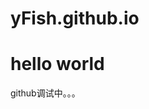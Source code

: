 # yFish.github.io
<!doctype html>
<html>
<head>
<meta charset="utf-8">
<title>我的博客诞生记</title>
</head>

<body>
 <h1>hello world</h1>
 <p>github调试中。。。</p>
</body>
</html>
